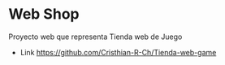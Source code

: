 # Web Shop
Proyecto web que representa Tienda web de Juego

- Link https://github.com/Cristhian-R-Ch/Tienda-web-game